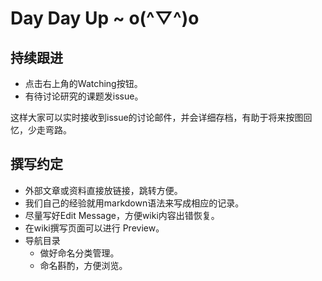# Day Day Up ~ o(^▽^)o

## 持续跟进
- 点击右上角的Watching按钮。
- 有待讨论研究的课题发issue。

这样大家可以实时接收到issue的讨论邮件，并会详细存档，有助于将来按图回忆，少走弯路。

## 撰写约定
- 外部文章或资料直接放链接，跳转方便。
- 我们自己的经验就用markdown语法来写成相应的记录。
- 尽量写好Edit Message，方便wiki内容出错恢复。
- 在wiki撰写页面可以进行 Preview。
- 导航目录
    + 做好命名分类管理。
    * 命名斟酌，方便浏览。
